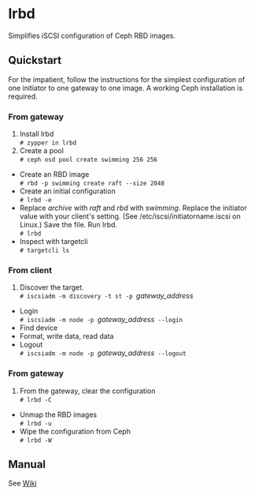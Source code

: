 # lrbd
Simplifies iSCSI configuration of Ceph RBD images.

## Quickstart

For the impatient, follow the instructions for the simplest configuration of one initiator to one gateway to one image.  A working Ceph installation is required.

### From gateway
1. Install lrbd  
`# zypper in lrbd`
2. Create a pool  
`# ceph osd pool create swimming 256 256`
* Create an RBD image  
`# rbd -p swimming create raft --size 2048`
* Create an initial configuration  
`# lrbd -e`
* Replace *archive* with *raft* and *rbd* with *swimming*.  Replace the initiator value with your client's setting. (See /etc/iscsi/initiatorname.iscsi on Linux.) Save the file.  Run lrbd.  
`# lrbd`
* Inspect with targetcli  
`# targetcli ls`

### From client
1. Discover the target.  
`# iscsiadm -m discovery -t st -p `*gateway_address*
* Login  
`# iscsiadm -m node -p `*gateway_address*` --login`
* Find device   
* Format, write data, read data
* Logout  
`# iscsiadm -m node -p `*gateway_address*` --logout`

### From gateway
1. From the gateway, clear the configuration  
`# lrbd -C`
* Unmap the RBD images  
`# lrbd -u`
* Wipe the configuration from Ceph  
`# lrbd -W`

## Manual

See [Wiki](https://github.com/swiftgist/lrbd/wiki)
